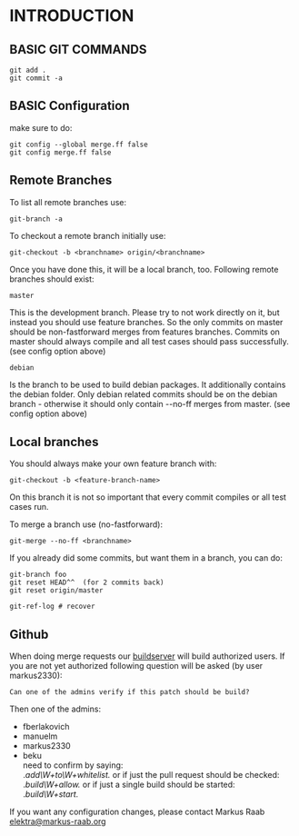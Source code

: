 # INTRODUCTION #

## BASIC GIT COMMANDS ##

    git add .
	git commit -a

## BASIC Configuration ##

make sure to do:  

	git config --global merge.ff false  
	git config merge.ff false  

## Remote Branches ##

To list all remote branches use:

	git-branch -a

To checkout a remote branch initially use:

	git-checkout -b <branchname> origin/<branchname>

Once you have done this, it will be a local branch, too.
Following remote branches should exist:

	master

This is the development branch. Please try
to not work directly on it, but instead
you should use feature branches. So the
only commits on master should be non-fastforward
merges from features branches. Commits on
master should always compile and all test
cases should pass successfully.
(see config option above)


	debian

Is the branch to be used to build debian
packages. It additionally contains the
debian folder. Only debian related commits
should be on the debian branch - otherwise
it should only contain --no-ff merges from
master.  (see config option above)

## Local branches ##

You should always make your own feature branch with:  

	git-checkout -b <feature-branch-name>

On this branch it is not so important that every
commit compiles or all test cases run.

To merge a branch use (no-fastforward):  

	git-merge --no-ff <branchname>

If you already did some commits, but want them in a branch,
you can do:  

	git-branch foo  
	git reset HEAD^^  (for 2 commits back)  
	git reset origin/master  

	git-ref-log # recover

## Github ##

When doing merge requests our [buildserver](http://build.libelektra.org:8080)
will build authorized users. If you are not yet authorized following
question will be asked (by user markus2330):

	Can one of the admins verify if this patch should be build?

Then one of the admins:
- fberlakovich
- manuelm
- markus2330
- beku  
need to confirm by saying:  
	.*add\W+to\W+whitelist.*
or if just the pull request should be checked:  
	.*build\W+allow.*
or if just a single build should be started:  
	.*build\W+start.*

If you want any configuration changes, please contact
Markus Raab <elektra@markus-raab.org>
